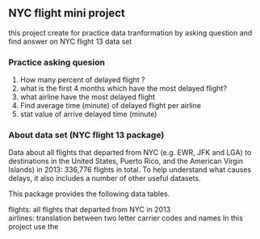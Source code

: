 ## NYC flight mini project
this project create for practice data tranformation by asking question and find answer on NYC flight 13 data set

### Practice asking quesion
1. How many percent of delayed flight ?
2. what is the first 4 months which have the most delayed flight?
3. what airline have the most delayed flight
4. Find average time (minute) of delayed flight per airline
5. stat value of arrive delayed time (minute)


### About data set (NYC flight 13 package)
Data about all flights that departed from NYC (e.g. EWR, JFK and LGA) to destinations in the United States, Puerto Rico, and the American Virgin Islands) in 2013: 336,776 flights in total. To help understand what causes delays, it also includes a number of other useful datasets.

This package provides the following data tables.

flights: all flights that departed from NYC in 2013 \
airlines: translation between two letter carrier codes and names
In this project use the
